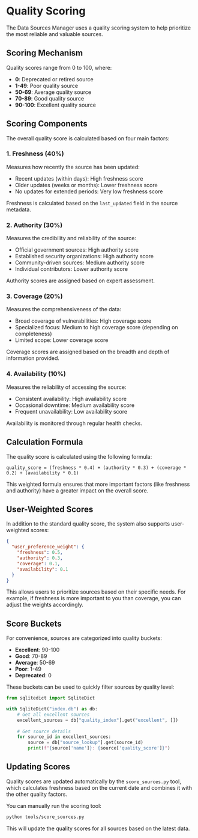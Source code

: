 # Quality Scoring

The Data Sources Manager uses a quality scoring system to help prioritize the most reliable and valuable sources.

## Scoring Mechanism

Quality scores range from 0 to 100, where:

- **0**: Deprecated or retired source
- **1-49**: Poor quality source
- **50-69**: Average quality source
- **70-89**: Good quality source
- **90-100**: Excellent quality source

## Scoring Components

The overall quality score is calculated based on four main factors:

### 1. Freshness (40%)

Measures how recently the source has been updated:

- Recent updates (within days): High freshness score
- Older updates (weeks or months): Lower freshness score
- No updates for extended periods: Very low freshness score

Freshness is calculated based on the `last_updated` field in the source metadata.

### 2. Authority (30%)

Measures the credibility and reliability of the source:

- Official government sources: High authority score
- Established security organizations: High authority score
- Community-driven sources: Medium authority score
- Individual contributors: Lower authority score

Authority scores are assigned based on expert assessment.

### 3. Coverage (20%)

Measures the comprehensiveness of the data:

- Broad coverage of vulnerabilities: High coverage score
- Specialized focus: Medium to high coverage score (depending on completeness)
- Limited scope: Lower coverage score

Coverage scores are assigned based on the breadth and depth of information provided.

### 4. Availability (10%)

Measures the reliability of accessing the source:

- Consistent availability: High availability score
- Occasional downtime: Medium availability score
- Frequent unavailability: Low availability score

Availability is monitored through regular health checks.

## Calculation Formula

The quality score is calculated using the following formula:

```
quality_score = (freshness * 0.4) + (authority * 0.3) + (coverage * 0.2) + (availability * 0.1)
```

This weighted formula ensures that more important factors (like freshness and authority) have a greater impact on the overall score.

## User-Weighted Scores

In addition to the standard quality score, the system also supports user-weighted scores:

```json
{
  "user_preference_weight": {
    "freshness": 0.5,
    "authority": 0.3,
    "coverage": 0.1,
    "availability": 0.1
  }
}
```

This allows users to prioritize sources based on their specific needs. For example, if freshness is more important to you than coverage, you can adjust the weights accordingly.

## Score Buckets

For convenience, sources are categorized into quality buckets:

- **Excellent**: 90-100
- **Good**: 70-89
- **Average**: 50-69
- **Poor**: 1-49
- **Deprecated**: 0

These buckets can be used to quickly filter sources by quality level:

```python
from sqlitedict import SqliteDict

with SqliteDict("index.db") as db:
    # Get all excellent sources
    excellent_sources = db["quality_index"].get("excellent", [])
    
    # Get source details
    for source_id in excellent_sources:
        source = db["source_lookup"].get(source_id)
        print(f"{source['name']}: {source['quality_score']}")
```

## Updating Scores

Quality scores are updated automatically by the `score_sources.py` tool, which calculates freshness based on the current date and combines it with the other quality factors.

You can manually run the scoring tool:

```bash
python tools/score_sources.py
```

This will update the quality scores for all sources based on the latest data.